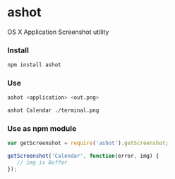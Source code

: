 # ashot
OS X Application Screenshot utility

### Install
```bash
npm install ashot
```

### Use
```bash
ashot <application> <out.png>
```
```bash
ashot Calendar ./terminal.png
```

### Use as npm module
```js
var getScreenshot = require('ashot').getScreenshot;

getScreenshot('Calendar', function(error, img) {
   // img is Buffer
});
```
